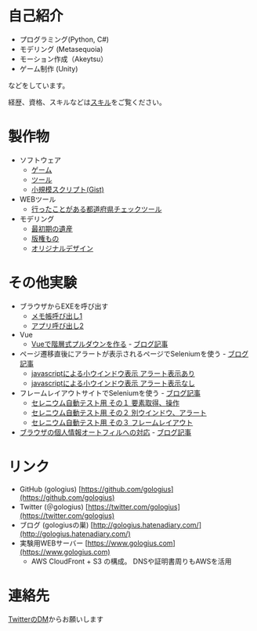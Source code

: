 # 自己紹介
* プログラミング(Python, C#)
* モデリング (Metasequoia)
* モーション作成（Akeytsu）
* ゲーム制作 (Unity)

などをしています。

経歴、資格、スキルなどは[スキル](skill.md)をご覧ください。

# 製作物
* ソフトウェア
  * [ゲーム](game.md)
  * [ツール](tool.md)
  * [小規模スクリプト(Gist)](https://gist.github.com/gologius)
* WEBツール
  * [行ったことがある都道府県チェックツール](/japan_map/index.html)
* モデリング
  * [最初期の遺産](model_gallery_old.md)
  * [版権もの](model_gallery_copy.md)
  * [オリジナルデザイン](model_gallery_original.md)

# その他実験
  * ブラウザからEXEを呼び出す
    * <a href="./test/blowser_to_call_exe/test1.html">メモ帳呼び出し1</a>
    * <a href="./test/blowser_to_call_exe/test2.html">アプリ呼び出し2</a>
  * Vue
    * <a href="./test/PULLDOWN_SAMPLE/top.html">Vueで階層式プルダウンを作る</a> - [ブログ記事](https://gologius.hatenadiary.com/entry/2020/06/06/153138) 
  * ページ遷移直後にアラートが表示されるページでSeleniumを使う - [ブログ記事](https://gologius.hatenadiary.com/entry/2018/05/14/225757)
    * <a href="javascript:void(0);" onclick="window.open('test/test_csvdl_alert.html', 'window', 'width=800, height=600') ">javascriptによる小ウインドウ表示 アラート表示あり</a>
    * <a href="javascript:void(0);" onclick="window.open('test/test_csvdl_noalert.html', 'window', 'width=800, height=600') ">javascriptによる小ウインドウ表示 アラート表示なし</a>
  * フレームレイアウトサイトでSeleniumを使う - [ブログ記事](https://gologius.hatenadiary.com/entry/2018/03/10/230538)
    * <a href="test/selenium_lecture_1.html">セレニウム自動テスト用 その１ 要素取得、操作</a>
    * <a href="test/selenium_lecture_2.html">セレニウム自動テスト用 その２ 別ウインドウ、アラート</a>
    * <a href="test/selenium_lecture_3.html">セレニウム自動テスト用 その３ フレームレイアウト</a>
  *  <a href="test/test_brouser_suggest/login1.html">ブラウザの個人情報オートフィルへの対応</a>  - <a href="https://gologius.hatenadiary.com/entry/2022/05/14/130150">ブログ記事</a>


# リンク
* GitHub (gologius)  [https://github.com/gologius](https://github.com/gologius)
* Twitter (＠gologius)  [https://twitter.com/gologius](https://twitter.com/gologius)
* ブログ (gologiusの巣)  [http://gologius.hatenadiary.com/](http://gologius.hatenadiary.com/)
* 実験用WEBサーバー   [https://www.gologius.com](https://www.gologius.com)
	* AWS CloudFront + S3 の構成。 DNSや証明書周りもAWSを活用

# 連絡先
 [TwitterのDM](https://twitter.com/gologius)からお願いします
